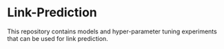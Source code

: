 # Link-Prediction
This repository contains models and hyper-parameter tuning experiments that can be used for link prediction. 
